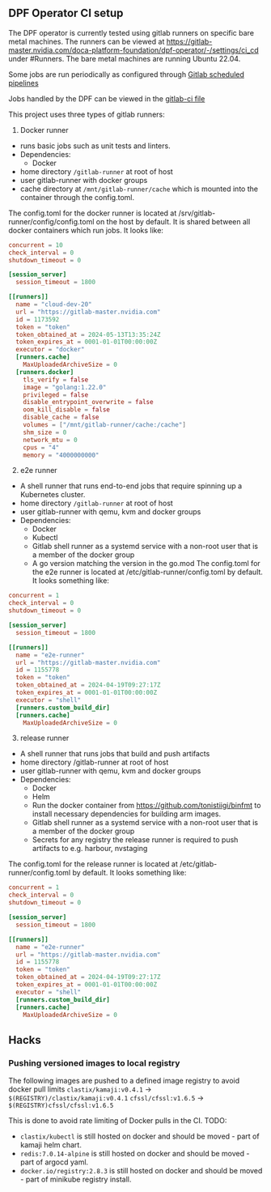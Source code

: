## DPF Operator CI setup

The DPF operator is currently tested using gitlab runners on specific bare metal machines. The runners can be viewed at https://gitlab-master.nvidia.com/doca-platform-foundation/dpf-operator/-/settings/ci_cd under #Runners.
The bare metal machines are running Ubuntu 22.04.

Some jobs are run periodically as configured through [Gitlab scheduled pipelines](https://gitlab-master.nvidia.com/doca-platform-foundation/dpf-operator/-/pipeline_schedules)

Jobs handled by the DPF can be viewed in the [gitlab-ci file](../../.gitlab-ci.yml)

This project uses three types of gitlab runners:
1) Docker runner
  - runs basic jobs such as unit tests and linters.
  - Dependencies:
    - Docker
  - home directory `/gitlab-runner` at root of host
  - user gitlab-runner with docker groups
  - cache directory at `/mnt/gitlab-runner/cache` which is mounted into the container through the config.toml.


The config.toml for the docker runner is located at /srv/gitlab-runner/config/config.toml on the host by default. It is shared between all docker containers which run jobs. It looks like:
```toml
concurrent = 10
check_interval = 0
shutdown_timeout = 0

[session_server]
  session_timeout = 1800

[[runners]]
  name = "cloud-dev-20"
  url = "https://gitlab-master.nvidia.com"
  id = 1173592
  token = "token"
  token_obtained_at = 2024-05-13T13:35:24Z
  token_expires_at = 0001-01-01T00:00:00Z
  executor = "docker"
  [runners.cache]
    MaxUploadedArchiveSize = 0
  [runners.docker]
    tls_verify = false
    image = "golang:1.22.0"
    privileged = false
    disable_entrypoint_overwrite = false
    oom_kill_disable = false
    disable_cache = false
    volumes = ["/mnt/gitlab-runner/cache:/cache"]
    shm_size = 0
    network_mtu = 0
    cpus = "4"
    memory = "4000000000"
```

2) e2e runner
  - A shell runner that runs end-to-end jobs that require spinning up a Kubernetes cluster.
  - home directory `/gitlab-runner` at root of host
  - user gitlab-runner with qemu, kvm and docker groups
  - Dependencies:
    - Docker
    - Kubectl
    - Gitlab shell runner as a systemd service with a non-root user that is a member of the docker group
    - A go version matching the version in the go.mod
The config.toml for the e2e runner is located at /etc/gitlab-runner/config.toml by default. It looks something like:
```toml
concurrent = 1
check_interval = 0
shutdown_timeout = 0

[session_server]
  session_timeout = 1800

[[runners]]
  name = "e2e-runner"
  url = "https://gitlab-master.nvidia.com"
  id = 1155778
  token = "token"
  token_obtained_at = 2024-04-19T09:27:17Z
  token_expires_at = 0001-01-01T00:00:00Z
  executor = "shell"
  [runners.custom_build_dir]
  [runners.cache]
    MaxUploadedArchiveSize = 0
```

3) release runner
  - A shell runner that runs jobs that build and push artifacts
  - home directory /gitlab-runner at root of host
  - user gitlab-runner with qemu, kvm and docker groups
  - Dependencies:
    - Docker 
    - Helm
    - Run the docker container from https://github.com/tonistiigi/binfmt to install necessary dependencies for building arm images. 
    - Gitlab shell runner as a systemd service with a non-root user that is a member of the docker group
    - Secrets for any registry the release runner is required to push artifacts to e.g. harbour, nvstaging
     
    
 The config.toml for the release runner is located at /etc/gitlab-runner/config.toml by default. It looks something like:
```toml
concurrent = 1
check_interval = 0
shutdown_timeout = 0

[session_server]
  session_timeout = 1800

[[runners]]
  name = "e2e-runner"
  url = "https://gitlab-master.nvidia.com"
  id = 1155778
  token = "token"
  token_obtained_at = 2024-04-19T09:27:17Z
  token_expires_at = 0001-01-01T00:00:00Z
  executor = "shell"
  [runners.custom_build_dir]
  [runners.cache]
    MaxUploadedArchiveSize = 0
```

## Hacks
### Pushing versioned images to local registry
The following images are pushed to a defined image registry to avoid docker pull limits
`clastix/kamaji:v0.4.1` -> `$(REGISTRY)/clastix/kamaji:v0.4.1`
`cfssl/cfssl:v1.6.5` -> `$(REGISTRY)cfssl/cfssl:v1.6.5`

This is done to avoid rate limiting of Docker pulls in the CI.
TODO:
- `clastix/kubectl` is still hosted on docker and should be moved - part of kamaji helm chart.
- `redis:7.0.14-alpine` is still hosted on docker and should be moved - part of argocd yaml.
- `docker.io/registry:2.8.3` is still hosted on docker and should be moved - part of minikube registry install.